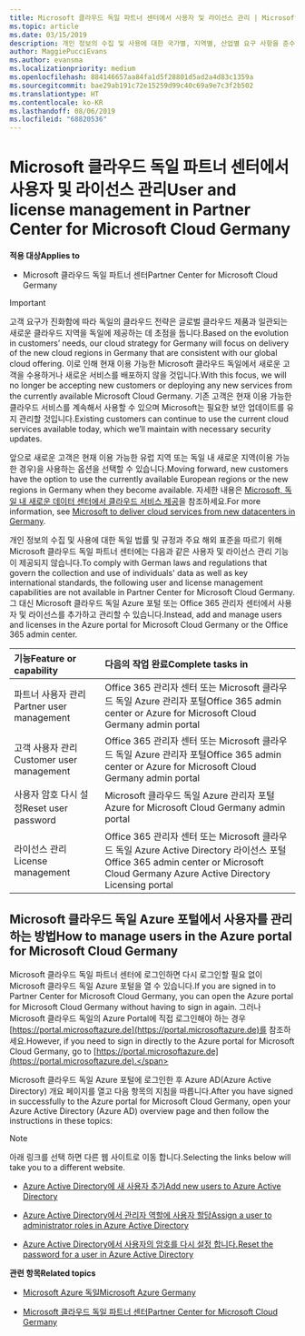 ```yaml
---
title: Microsoft 클라우드 독일 파트너 센터에서 사용자 및 라이선스 관리 | Microsoft 클라우드 독일 파트너 센터
ms.topic: article
ms.date: 03/15/2019
description: 개인 정보의 수집 및 사용에 대한 국가별, 지역별, 산업별 요구 사항을 준수하기 위해 Microsoft 클라우드 독일 파트너 센터에는 사용자 관리 기능이 제공되지 않습니다. 그 대신 Microsoft 클라우드 독일 Azure 포털에서 사용자를 추가하고 관리할 수 있습니다.
author: MaggiePucciEvans
ms.author: evansma
ms.localizationpriority: medium
ms.openlocfilehash: 884146657aa84fa1d5f28801d5ad2a4d83c1359a
ms.sourcegitcommit: bae29ab191c72e15259d99c40c69a9e7c3f2b502
ms.translationtype: HT
ms.contentlocale: ko-KR
ms.lasthandoff: 08/06/2019
ms.locfileid: "68820536"
---
```

# <a name="user-and-license-management-in-partner-center-for-microsoft-cloud-germany"></a><span data-ttu-id="a561c-104">Microsoft 클라우드 독일 파트너 센터에서 사용자 및 라이선스 관리</span><span class="sxs-lookup"><span data-stu-id="a561c-104">User and license management in Partner Center for Microsoft Cloud Germany</span></span>

<span data-ttu-id="a561c-105">**적용 대상**</span><span class="sxs-lookup"><span data-stu-id="a561c-105">**Applies to**</span></span>

-  <span data-ttu-id="a561c-106">Microsoft 클라우드 독일 파트너 센터</span><span class="sxs-lookup"><span data-stu-id="a561c-106">Partner Center for Microsoft Cloud Germany</span></span>

> [!IMPORTANT]
> <span data-ttu-id="a561c-107">고객 요구가 진화함에 따라 독일의 클라우드 전략은 글로벌 클라우드 제품과 일관되는 새로운 클라우드 지역을 독일에 제공하는 데 초점을 둡니다.</span><span class="sxs-lookup"><span data-stu-id="a561c-107">Based on the evolution in customers’ needs, our cloud strategy for Germany will focus on delivery of the new cloud regions in Germany that are consistent with our global cloud offering.</span></span> <span data-ttu-id="a561c-108">이로 인해 현재 이용 가능한 Microsoft 클라우드 독일에서 새로운 고객을 수용하거나 새로운 서비스를 배포하지 않을 것입니다.</span><span class="sxs-lookup"><span data-stu-id="a561c-108">With this focus, we will no longer be accepting new customers or deploying any new services from the currently available Microsoft Cloud Germany.</span></span> <span data-ttu-id="a561c-109">기존 고객은 현재 이용 가능한 클라우드 서비스를 계속해서 사용할 수 있으며 Microsoft는 필요한 보안 업데이트를 유지 관리할 것입니다.</span><span class="sxs-lookup"><span data-stu-id="a561c-109">Existing customers can continue to use the current cloud services available today, which we’ll maintain with necessary security updates.</span></span>
>  
> <span data-ttu-id="a561c-110">앞으로 새로운 고객은 현재 이용 가능한 유럽 지역 또는 독일 내 새로운 지역(이용 가능한 경우)을 사용하는 옵션을 선택할 수 있습니다.</span><span class="sxs-lookup"><span data-stu-id="a561c-110">Moving forward, new customers have the option to use the currently available European regions or the new regions in Germany when they become available.</span></span> <span data-ttu-id="a561c-111">자세한 내용은 [Microsoft, 독일 내 새로운 데이터 센터에서 클라우드 서비스 제공](https://news.microsoft.com/europe/2018/08/31/microsoft-to-deliver-cloud-services-from-new-datacentres-in-germany-in-2019-to-meet-evolving-customer-needs/)을 참조하세요.</span><span class="sxs-lookup"><span data-stu-id="a561c-111">For more information, see [Microsoft to deliver cloud services from new datacenters in Germany](https://news.microsoft.com/europe/2018/08/31/microsoft-to-deliver-cloud-services-from-new-datacentres-in-germany-in-2019-to-meet-evolving-customer-needs/).</span></span>

<span data-ttu-id="a561c-112">개인 정보의 수집 및 사용에 대한 독일 법률 및 규정과 주요 해외 표준을 따르기 위해 Microsoft 클라우드 독일 파트너 센터에는 다음과 같은 사용자 및 라이선스 관리 기능이 제공되지 않습니다.</span><span class="sxs-lookup"><span data-stu-id="a561c-112">To comply with German laws and regulations that govern the collection and use of individuals' data as well as key international standards, the following user and license management capabilities are not available in Partner Center for Microsoft Cloud Germany.</span></span> <span data-ttu-id="a561c-113">그 대신 Microsoft 클라우드 독일 Azure 포털 또는 Office 365 관리자 센터에서 사용자 및 라이선스를 추가하고 관리할 수 있습니다.</span><span class="sxs-lookup"><span data-stu-id="a561c-113">Instead, add and manage users and licenses in the Azure portal for Microsoft Cloud Germany or the Office 365 admin center.</span></span>

<span data-ttu-id="a561c-114">기능</span><span class="sxs-lookup"><span data-stu-id="a561c-114">Feature or capability</span></span> | <span data-ttu-id="a561c-115">다음의 작업 완료</span><span class="sxs-lookup"><span data-stu-id="a561c-115">Complete tasks in</span></span>
:--- | :---
<span data-ttu-id="a561c-116">파트너 사용자 관리</span><span class="sxs-lookup"><span data-stu-id="a561c-116">Partner user management</span></span> | <span data-ttu-id="a561c-117">Office 365 관리자 센터 또는 Microsoft 클라우드 독일 Azure 관리자 포털</span><span class="sxs-lookup"><span data-stu-id="a561c-117">Office 365 admin center or Azure for Microsoft Cloud Germany admin portal</span></span>
<span data-ttu-id="a561c-118">고객 사용자 관리</span><span class="sxs-lookup"><span data-stu-id="a561c-118">Customer user management</span></span> | <span data-ttu-id="a561c-119">Office 365 관리자 센터 또는 Microsoft 클라우드 독일 Azure 관리자 포털</span><span class="sxs-lookup"><span data-stu-id="a561c-119">Office 365 admin center or Azure for Microsoft Cloud Germany admin portal</span></span>
<span data-ttu-id="a561c-120">사용자 암호 다시 설정</span><span class="sxs-lookup"><span data-stu-id="a561c-120">Reset user password</span></span> | <span data-ttu-id="a561c-121">Microsoft 클라우드 독일 Azure 관리자 포털</span><span class="sxs-lookup"><span data-stu-id="a561c-121">Azure for Microsoft Cloud Germany admin portal</span></span>
<span data-ttu-id="a561c-122">라이선스 관리</span><span class="sxs-lookup"><span data-stu-id="a561c-122">License management</span></span> | <span data-ttu-id="a561c-123">Office 365 관리자 센터 또는 Microsoft 클라우드 독일 Azure Active Directory 라이선스 포털</span><span class="sxs-lookup"><span data-stu-id="a561c-123">Office 365 admin center or Microsoft Cloud Germany Azure Active Directory Licensing portal</span></span>

## <a name="how-to-manage-users-in-the-azure-portal-for-microsoft-cloud-germany"></a><span data-ttu-id="a561c-124">Microsoft 클라우드 독일 Azure 포털에서 사용자를 관리하는 방법</span><span class="sxs-lookup"><span data-stu-id="a561c-124">How to manage users in the Azure portal for Microsoft Cloud Germany</span></span> 

<span data-ttu-id="a561c-125">Microsoft 클라우드 독일 파트너 센터에 로그인하면 다시 로그인할 필요 없이 Microsoft 클라우드 독일 Azure 포털을 열 수 있습니다.</span><span class="sxs-lookup"><span data-stu-id="a561c-125">If you are signed in to Partner Center for Microsoft Cloud Germany, you can open the Azure portal for Microsoft Cloud Germany without having to sign in again.</span></span> <span data-ttu-id="a561c-126">그러나 Microsoft 클라우드 독일의 Azure Portal에 직접 로그인해야 하는 경우 [https://portal.microsoftazure.de](https://portal.microsoftazure.de)를 참조하세요.</span><span class="sxs-lookup"><span data-stu-id="a561c-126">However, if you need to sign in directly to the Azure portal for Microsoft Cloud Germany, go to [https://portal.microsoftazure.de](https://portal.microsoftazure.de).</span></span> 

<span data-ttu-id="a561c-127">Microsoft 클라우드 독일 Azure 포털에 로그인한 후 Azure AD(Azure Active Directory) 개요 페이지를 열고 다음 항목의 지침을 따릅니다.</span><span class="sxs-lookup"><span data-stu-id="a561c-127">After you have signed in successfully to the Azure portal for Microsoft Cloud Germany, open your Azure Active Directory (Azure AD) overview page and then follow the instructions in these topics:</span></span>

> [!NOTE]  
> <span data-ttu-id="a561c-128">아래 링크를 선택 하면 다른 웹 사이트로 이동 합니다.</span><span class="sxs-lookup"><span data-stu-id="a561c-128">Selecting the links below will take you to a different website.</span></span> 

-  [<span data-ttu-id="a561c-129">Azure Active Directory에 새 사용자 추가</span><span class="sxs-lookup"><span data-stu-id="a561c-129">Add new users to Azure Active Directory</span></span>](https://docs.microsoft.com/azure/active-directory/active-directory-users-create-azure-portal)

-  [<span data-ttu-id="a561c-130">Azure Active Directory에서 관리자 역할에 사용자 할당</span><span class="sxs-lookup"><span data-stu-id="a561c-130">Assign a user to administrator roles in Azure Active Directory</span></span>](https://docs.microsoft.com/azure/active-directory/active-directory-users-assign-role-azure-portal)

-  [<span data-ttu-id="a561c-131">Azure Active Directory에서 사용자의 암호를 다시 설정 합니다.</span><span class="sxs-lookup"><span data-stu-id="a561c-131">Reset the password for a user in Azure Active Directory</span></span>](https://docs.microsoft.com/azure/active-directory/active-directory-users-reset-password-azure-portal)

<span data-ttu-id="a561c-132">**관련 항목**</span><span class="sxs-lookup"><span data-stu-id="a561c-132">**Related topics**</span></span>

-  [<span data-ttu-id="a561c-133">Microsoft Azure 독일</span><span class="sxs-lookup"><span data-stu-id="a561c-133">Microsoft Azure Germany</span></span>](https://azure.microsoft.com/global-infrastructure/germany/)

-  [<span data-ttu-id="a561c-134">Microsoft 클라우드 독일 파트너 센터</span><span class="sxs-lookup"><span data-stu-id="a561c-134">Partner Center for Microsoft Cloud Germany</span></span>](partner-center-for-microsoft-cloud-germany.md)


